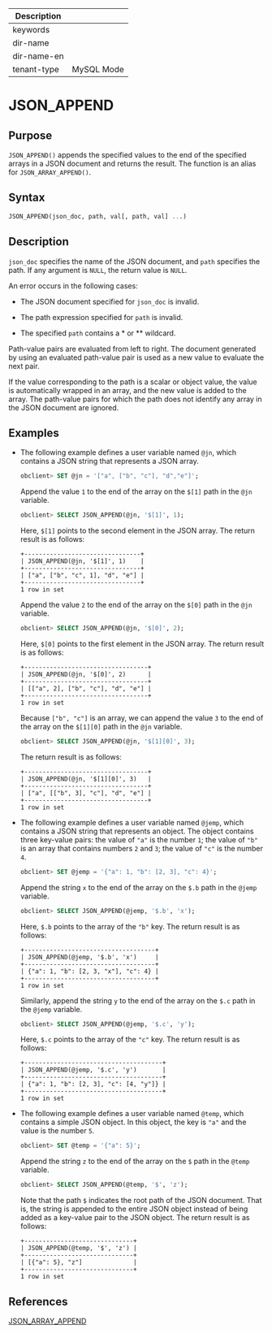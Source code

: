 | Description   |                 |
|---------------|-----------------|
| keywords      |                 |
| dir-name      |                 |
| dir-name-en   |                 |
| tenant-type   | MySQL Mode      |

# JSON_APPEND

## Purpose

`JSON_APPEND()` appends the specified values to the end of the specified arrays in a JSON document and returns the result. The function is an alias for `JSON_ARRAY_APPEND()`.

## Syntax

```sql
JSON_APPEND(json_doc, path, val[, path, val] ...)
```

## Description

`json_doc` specifies the name of the JSON document, and `path` specifies the path. If any argument is `NULL`, the return value is `NULL`.

An error occurs in the following cases:

* The JSON document specified for `json_doc` is invalid.

* The path expression specified for `path` is invalid.

* The specified `path` contains a \* or \*\* wildcard.

Path-value pairs are evaluated from left to right. The document generated by using an evaluated path-value pair is used as a new value to evaluate the next pair.

If the value corresponding to the path is a scalar or object value, the value is automatically wrapped in an array, and the new value is added to the array. The path-value pairs for which the path does not identify any array in the JSON document are ignored.

## Examples

* The following example defines a user variable named `@jn`, which contains a JSON string that represents a JSON array.

   ```sql
   obclient> SET @jn = '["a", ["b", "c"], "d","e"]';
   ```

   Append the value `1` to the end of the array on the `$[1]` path in the `@jn` variable.

   ```sql
   obclient> SELECT JSON_APPEND(@jn, '$[1]', 1);
   ```

   Here, `$[1]` points to the second element in the JSON array. The return result is as follows:

   ```shell
   +--------------------------------+
   | JSON_APPEND(@jn, '$[1]', 1)    |
   +--------------------------------+
   | ["a", ["b", "c", 1], "d", "e"] |
   +--------------------------------+
   1 row in set
   ```

   Append the value `2` to the end of the array on the `$[0]` path in the `@jn` variable.

   ```sql
   obclient> SELECT JSON_APPEND(@jn, '$[0]', 2);
   ```

   Here, `$[0]` points to the first element in the JSON array. The return result is as follows:

   ```shell
   +----------------------------------+
   | JSON_APPEND(@jn, '$[0]', 2)      |
   +----------------------------------+
   | [["a", 2], ["b", "c"], "d", "e"] |
   +----------------------------------+
   1 row in set
   ```

   Because `["b", "c"]` is an array, we can append the value `3` to the end of the array on the `$[1][0]` path in the `@jn` variable.

   ```sql
   obclient> SELECT JSON_APPEND(@jn, '$[1][0]', 3);
   ```

   The return result is as follows:

   ```shell
   +----------------------------------+
   | JSON_APPEND(@jn, '$[1][0]', 3)   |
   +----------------------------------+
   | ["a", [["b", 3], "c"], "d", "e"] |
   +----------------------------------+
   1 row in set
   ```

* The following example defines a user variable named `@jemp`, which contains a JSON string that represents an object. The object contains three key-value pairs: the value of `"a"` is the number `1`; the value of `"b"` is an array that contains numbers `2` and `3`; the value of `"c"` is the number `4`.

   ```sql
   obclient> SET @jemp = '{"a": 1, "b": [2, 3], "c": 4}';
   ```

   Append the string `x` to the end of the array on the `$.b` path in the `@jemp` variable.

   ```sql
   obclient> SELECT JSON_APPEND(@jemp, '$.b', 'x');
   ```

   Here, `$.b` points to the array of the `"b"` key. The return result is as follows:

   ```shell
   +------------------------------------+
   | JSON_APPEND(@jemp, '$.b', 'x')     |
   +------------------------------------+
   | {"a": 1, "b": [2, 3, "x"], "c": 4} |
   +------------------------------------+
   1 row in set
   ```

   Similarly, append the string `y` to the end of the array on the `$.c` path in the `@jemp` variable.

   ```sql
   obclient> SELECT JSON_APPEND(@jemp, '$.c', 'y');
   ```

   Here, `$.c` points to the array of the `"c"` key. The return result is as follows:

   ```shell
   +--------------------------------------+
   | JSON_APPEND(@jemp, '$.c', 'y')       |
   +--------------------------------------+
   | {"a": 1, "b": [2, 3], "c": [4, "y"]} |
   +--------------------------------------+
   1 row in set
   ```

* The following example defines a user variable named `@temp`, which contains a simple JSON object. In this object, the key is `"a"` and the value is the number `5`.

   ```sql
   obclient> SET @temp = '{"a": 5}';
   ```

   Append the string `z` to the end of the array on the `$` path in the `@temp` variable.

   ```sql
   obclient> SELECT JSON_APPEND(@temp, '$', 'z');
   ```

   Note that the path `$` indicates the root path of the JSON document. That is, the string is appended to the entire JSON object instead of being added as a key-value pair to the JSON object. The return result is as follows:

   ```shell
   +------------------------------+
   | JSON_APPEND(@temp, '$', 'z') |
   +------------------------------+
   | [{"a": 5}, "z"]              |
   +------------------------------+
   1 row in set
   ```

## References

[JSON_ARRAY_APPEND](100.json-array-append-of-mysql-mode.md)



